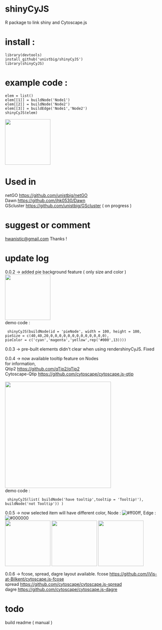 # shinyCyJS

R package to link shiny and Cytoscape.js

# install : 
<pre><code>library(devtools)
install_github('unistbig/shinyCyJS')
library(shinyCyJS)
</code></pre>

# example code : 
<pre><code>elem = list()
elem[[1]] = buildNode('Node1')
elem[[2]] = buildNode('Node2')
elem[[3]] = buildEdge('Node1','Node2')
shinyCyJS(elem)
</code></pre>

<img src = 'https://user-images.githubusercontent.com/6457691/65883784-aefd8b80-e3d2-11e9-96cf-4dd390ad3141.png' width = 150></img>

# Used in 
netGO <https://github.com/unistbig/netGO> <br>
Dawn <https://github.com/jhk0530/Dawn> <br>
GScluster <https://github.com/unistbig/GScluster> ( on progress ) <br>

# suggest or comment
hwanistic@gmail.com
Thanks !

# update log 
0.0.2 -> added pie background feature ( only size and color )<br>
<img src = 'https://user-images.githubusercontent.com/6457691/65883045-34803c00-e3d1-11e9-87f1-fb8dfc028484.png' width = 150></img>
<br>
demo code : 
<pre><code> shinyCyJS(buildNode(id = 'pieNode', width = 100, height = 100, 
pieSize = c(40,40,20,0,0,0,0,0,0,0,0,0,0,0,0,0), 
pieColor = c('cyan','magenta','yellow',rep('#000',13))))
</code></pre>

0.0.3 -> pre-built elements didn't clear when using rendershinyCyJS. Fixed

0.0.4 -> now available tooltip feature on Nodes <br> 
for information, <br>
Qtip2 <https://github.com/qTip2/qTip2> <br> 
Cytoscape-Qtip <https://github.com/cytoscape/cytoscape.js-qtip> <br> 
<br>
<img src = 'https://user-images.githubusercontent.com/6457691/66700551-70e65d00-ed2c-11e9-8b87-22074b228882.png' width = 350></img>
<br>
demo code : 
<pre><code> shinyCyJS(list( buildNode('have tooltip',tooltip = 'Tooltip!'), buildNode('not Tooltip')) )
</code></pre>

0.0.5 -> now selected item will have different color, 
Node : ![#ff00ff](https://placehold.it/15/ff00ff/000000?text=+), 
Edge : ![#000000](https://placehold.it/15/000000/000000?text=+)
<br>
<img src = 'https://user-images.githubusercontent.com/6457691/66729507-dbabab80-ee86-11e9-9544-ef9495aac21d.png' width = 150></img>
<img src = 'https://user-images.githubusercontent.com/6457691/66729506-db131500-ee86-11e9-8159-e89b0c6bb40c.png' width = 150></img>
<img src = 'https://user-images.githubusercontent.com/6457691/66729509-dbabab80-ee86-11e9-8800-0a945a92584b.png' width = 150></img>
<br>

0.0.6 -> fcose, spread, dagre layout available.
fcose <https://github.com/iVis-at-Bilkent/cytoscape.js-fcose> <br>
spread <https://github.com/cytoscape/cytoscape.js-spread> <br>
dagre <https://github.com/cytoscape/cytoscape.js-dagre> <br>

# todo 
build readme ( manual )
